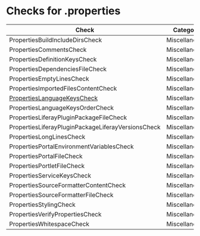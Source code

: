 # Checks for .properties

Check | Category | Description
----- | -------- | -----------
PropertiesBuildIncludeDirsCheck | Miscellaneous | |
PropertiesCommentsCheck | Miscellaneous | |
PropertiesDefinitionKeysCheck | Miscellaneous | |
PropertiesDependenciesFileCheck | Miscellaneous | |
PropertiesEmptyLinesCheck | Miscellaneous | |
PropertiesImportedFilesContentCheck | Miscellaneous | |
[PropertiesLanguageKeysCheck](checks/properties_language_keys_check.markdown#propertieslanguagekeyscheck) | Miscellaneous | |
PropertiesLanguageKeysOrderCheck | Miscellaneous | |
PropertiesLiferayPluginPackageFileCheck | Miscellaneous | |
PropertiesLiferayPluginPackageLiferayVersionsCheck | Miscellaneous | |
PropertiesLongLinesCheck | Miscellaneous | |
PropertiesPortalEnvironmentVariablesCheck | Miscellaneous | |
PropertiesPortalFileCheck | Miscellaneous | |
PropertiesPortletFileCheck | Miscellaneous | |
PropertiesServiceKeysCheck | Miscellaneous | |
PropertiesSourceFormatterContentCheck | Miscellaneous | |
PropertiesSourceFormatterFileCheck | Miscellaneous | |
PropertiesStylingCheck | Miscellaneous | |
PropertiesVerifyPropertiesCheck | Miscellaneous | |
PropertiesWhitespaceCheck | Miscellaneous | |
